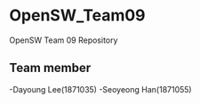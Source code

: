# OpenSW_Team09
 OpenSW Team 09 Repository
 
 ## Team member
 -Dayoung Lee(1871035)
 -Seoyeong Han(1871055)
